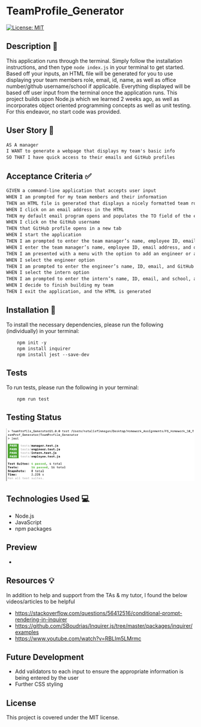 # TeamProfile_Generator

[![License: MIT](https://img.shields.io/badge/License-MIT-yellow.svg)](https://opensource.org/licenses/MIT)

## Description 📁

This application runs through the terminal. Simply follow the installation instructions, and then type `node index.js` in your terminal to get started. Based off your inputs, an HTML file will be generated for you to use displaying your team members role, email, id, name, as well as office number/github username/school if applicable. Everything displayed will be based off user input from the terminal once the application runs. This project builds upon Node.js which we learned 2 weeks ago, as well as incorporates object oriented programming concepts as well as unit testing. For this endeavor, no start code was provided.

## User Story 👩

```md
AS A manager
I WANT to generate a webpage that displays my team's basic info
SO THAT I have quick access to their emails and GitHub profiles
```

## Acceptance Criteria ✅

```md
GIVEN a command-line application that accepts user input
WHEN I am prompted for my team members and their information
THEN an HTML file is generated that displays a nicely formatted team roster based on user input
WHEN I click on an email address in the HTML
THEN my default email program opens and populates the TO field of the email with the address
WHEN I click on the GitHub username
THEN that GitHub profile opens in a new tab
WHEN I start the application
THEN I am prompted to enter the team manager’s name, employee ID, email address, and office number
WHEN I enter the team manager’s name, employee ID, email address, and office number
THEN I am presented with a menu with the option to add an engineer or an intern or to finish building my team
WHEN I select the engineer option
THEN I am prompted to enter the engineer’s name, ID, email, and GitHub username, and I am taken back to the menu
WHEN I select the intern option
THEN I am prompted to enter the intern’s name, ID, email, and school, and I am taken back to the menu
WHEN I decide to finish building my team
THEN I exit the application, and the HTML is generated
```

## Installation 💾

To install the necessary dependencies, please run the following (individually) in your terminal:

        npm init -y
        npm install inquirer
        npm install jest --save-dev

## Tests

To run tests, please run the following in your terminal:

        npm run test

## Testing Status

![TestScreenShot](src/testScreenShot.png)

## Technologies Used 💻

- Node.js
- JavaScript
- npm packages

## Preview

-

## Resources 💡

In addition to help and support from the TAs & my tutor, I found the below videos/articles to be helpful

- https://stackoverflow.com/questions/56412516/conditional-prompt-rendering-in-inquirer
- https://github.com/SBoudrias/Inquirer.js/tree/master/packages/inquirer/examples
- https://www.youtube.com/watch?v=RBLIm5LMrmc

## Future Development

- Add validators to each input to ensure the appropriate information is being entered by the user
- Further CSS styling

## License

This project is covered under the MIT license.

